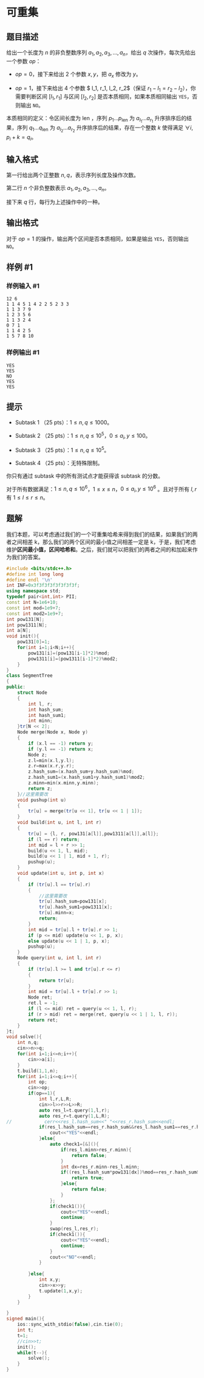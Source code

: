 # 可重集

## 题目描述

给出一个长度为 $n$ 的非负整数序列 $a_1,a_2,a_3,\ldots, a_n$，给出 $q$ 次操作，每次先给出一个参数 $op$：

- $op=0$，接下来给出 $2$ 个参数 $x,y$，把 $a_x$ 修改为 $y$。

- $op=1$，接下来给出 $4$ 个参数 $ l_1, r_1, l_2, r_2$（保证 $r_1-l_1=r_2-l_2$），你需要判断区间 $[l_1,r_1]$ 与区间 $[l_2,r_2]$ 是否本质相同，如果本质相同输出 `YES`，否则输出 `NO`。

本质相同的定义：令区间长度为 $\text{len}$ ，序列 $p_{1}\dots p_{\text{len}}$ 为 $a_{l_1}\dots a_{r_1}$ 升序排序后的结果，序列 $q_{1}\dots q_\text{len}$ 为 $a_{l_2}\dots a_{r_2}$ 升序排序后的结果，存在一个整数 $k$ 使得满足 $\forall i,p_i+k=q_i$。

## 输入格式

第一行给出两个正整数 $n,q$，表示序列长度及操作次数。

第二行 $n$ 个非负整数表示 $a_{1},a_2,a_3,\ldots,a_n$。


接下来 $q$ 行，每行为上述操作中的一种。

## 输出格式

对于 $op=1$ 的操作，输出两个区间是否本质相同，如果是输出 `YES`，否则输出 `NO`。

## 样例 #1

### 样例输入 #1

```
12 6
1 1 4 5 1 4 2 2 5 2 3 3
1 1 3 7 9
1 2 3 5 6
1 1 3 2 4
0 7 1
1 1 4 2 5
1 5 7 8 10
```

### 样例输出 #1

```
YES
YES
NO
YES
YES
```

## 提示

- Subtask 1 （$25$ pts）：$1\leq n,q \leq 1000$。

- Subtask 2 （$25$ pts）：$1\leq n,q \leq 10^5$，$0\leq a_i,y\leq 100$。

- Subtask 3 （$25$ pts）：$1\leq n,q \leq 10^5$。

- Subtask 4 （$25$ pts）：无特殊限制。

你只有通过 subtask 中的所有测试点才能获得该 subtask 的分数。

对于所有数据满足：$1\leq n,q \leq 10^6$，$1\leq x \leq n$，$0\leq a_i,y \leq  10^6$ 。且对于所有 $l,r$ 有 $1\leq l\leq r\leq n$。

## 题解
我们本题，可以考虑通过我们的一个可重集哈希来得到我们的结果，如果我们的两者之间相差 k，那么我们的两个区间的最小值之间相差一定是 k，于是，我们考虑维护**区间最小值，区间哈希和**。之后，我们就可以把我们的两者之间的和加起来作为我们的答案。
```cpp
#include <bits/stdc++.h>
#define int long long
#define endl '\n'
int INF=0x3f3f3f3f3f3f3f3f;
using namespace std;
typedef pair<int,int> PII;
const int N=1e6+10;
const int mod=1e9+7;
const int mod2=1e9+7;
int pow131[N];
int pow1311[N];
int a[N];
void init(){
    pow131[0]=1;
    for(int i=1;i<N;i++){
        pow131[i]=(pow131[i-1]*2)%mod;
        pow1311[i]=(pow1311[i-1]*2)%mod2;
    }
}
class SegmentTree
{
public:
    struct Node
    {
        int l, r;
        int hash_sum;
        int hash_sum1;
        int minn;
    }tr[N << 2];
    Node merge(Node x, Node y)
    {
        if (x.l == -1) return y;
        if (y.l == -1) return x;
        Node z;
        z.l=min(x.l,y.l);
        z.r=max(x.r,y.r);
        z.hash_sum=(x.hash_sum+y.hash_sum)%mod;
        z.hash_sum1=(x.hash_sum1+y.hash_sum1)%mod2;
        z.minn=min(x.minn,y.minn);
        return z;
    }//这里需要改 
    void pushup(int u)
    {
        tr[u] = merge(tr[u << 1], tr[u << 1 | 1]);
    }
    void build(int u, int l, int r)
    {
        tr[u] = {l, r, pow131[a[l]],pow1311[a[l]],a[l]};
        if (l == r) return;
        int mid = l + r >> 1;
        build(u << 1, l, mid);
        build(u << 1 | 1, mid + 1, r);
        pushup(u);
    }
    void update(int u, int p, int x)
    {
        if (tr[u].l == tr[u].r)
        {
            //这里需要改 
            tr[u].hash_sum=pow131[x];
            tr[u].hash_sum1=pow1311[x];
            tr[u].minn=x;
            return;
        }
        int mid = tr[u].l + tr[u].r >> 1;
        if (p <= mid) update(u << 1, p, x);
        else update(u << 1 | 1, p, x);
        pushup(u);
    }
    Node query(int u, int l, int r)
    {
        if (tr[u].l >= l and tr[u].r <= r) 
        {
            return tr[u];
        }
        int mid = tr[u].l + tr[u].r >> 1;
        Node ret;
        ret.l = -1;
        if (l <= mid) ret = query(u << 1, l, r);
        if (r > mid) ret = merge(ret, query(u << 1 | 1, l, r));
        return ret;
    }
}t;
void solve(){
    int n,q;
    cin>>n>>q;
    for(int i=1;i<=n;i++){
        cin>>a[i];
    }
    t.build(1,1,n);
    for(int i=1;i<=q;i++){
        int op;
        cin>>op;
        if(op==1){
            int l,r,L,R;
            cin>>l>>r>>L>>R;
            auto res_l=t.query(1,l,r);
            auto res_r=t.query(1,L,R);
//            cerr<<res_l.hash_sum<<" "<<res_r.hash_sum<<endl;
            if(res_l.hash_sum==res_r.hash_sum&&res_l.hash_sum1==res_r.hash_sum1){
                cout<<"YES"<<endl;
            }else{
                auto check1=[&](){
                    if(res_l.minn>res_r.minn){
                        return false;
                    }
                    int dx=res_r.minn-res_l.minn;
                    if((res_l.hash_sum*pow131[dx])%mod==res_r.hash_sum&&(res_l.hash_sum1*pow1311[dx])%mod2==res_r.hash_sum1){
                        return true;
                    }else{
                        return false;
                    }
                };
                if(check1()){
                    cout<<"YES"<<endl;
                    continue;
                }
                swap(res_l,res_r);
                if(check1()){
                    cout<<"YES"<<endl;
                    continue;
                }
                cout<<"NO"<<endl;
            }
            
        }else{
            int x,y;
            cin>>x>>y;
            t.update(1,x,y);
        }
    }

}
signed main(){
    ios::sync_with_stdio(false),cin.tie(0);
    int t;
    t=1;
    //cin>>t;
    init();
    while(t--){
        solve();
    }
}
```